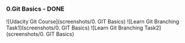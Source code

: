 ### 0.Git Basics - DONE
![Udacity Git Course](screenshots/0. GIT Basics)
![Learn Git Branching Task1](screenshots/0. GIT Basics)
![Learn Git Branching Task2](screenshots/0. GIT Basics)